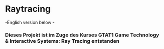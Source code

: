 # Raytracing
-English version below -

### Dieses Projekt ist im Zuge des Kurses GTAT1 Game Technology & Interactive Systems: Ray Tracing entstanden

